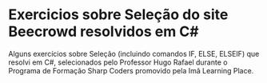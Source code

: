 # Exercicios sobre Seleção do site Beecrowd resolvidos em C#

Alguns exercícios sobre Seleção (incluindo comandos IF, ELSE, ELSEIF) que resolvi em C#, selecionados pelo Professor Hugo Rafael durante o Programa de Formação Sharp Coders promovido pela Imã Learning Place.